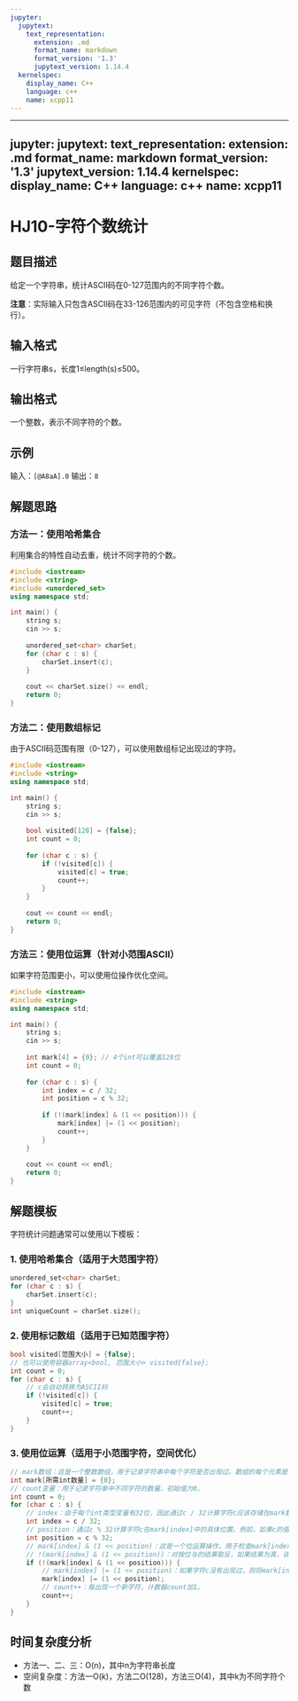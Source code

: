 ```yaml
---
jupyter:
  jupytext:
    text_representation:
      extension: .md
      format_name: markdown
      format_version: '1.3'
      jupytext_version: 1.14.4
  kernelspec:
    display_name: C++
    language: c++
    name: xcpp11
---
```


---
jupyter:
  jupytext:
    text_representation:
      extension: .md
      format_name: markdown
      format_version: '1.3'
      jupytext_version: 1.14.4
  kernelspec:
    display_name: C++
    language: c++
    name: xcpp11
---

# HJ10-字符个数统计

## 题目描述
给定一个字符串，统计ASCII码在0-127范围内的不同字符个数。

**注意**：实际输入只包含ASCII码在33-126范围内的可见字符（不包含空格和换行）。

## 输入格式
一行字符串s，长度1≤length(s)≤500。

## 输出格式
一个整数，表示不同字符的个数。

## 示例
输入：`[@A8aA].0`
输出：`8`

## 解题思路

### 方法一：使用哈希集合
利用集合的特性自动去重，统计不同字符的个数。

```cpp
#include <iostream>
#include <string>
#include <unordered_set>
using namespace std;

int main() {
    string s;
    cin >> s;
    
    unordered_set<char> charSet;
    for (char c : s) {
        charSet.insert(c);
    }
    
    cout << charSet.size() << endl;
    return 0;
}
```

### 方法二：使用数组标记
由于ASCII码范围有限（0-127），可以使用数组标记出现过的字符。

```cpp
#include <iostream>
#include <string>
using namespace std;

int main() {
    string s;
    cin >> s;
    
    bool visited[128] = {false};
    int count = 0;
    
    for (char c : s) {
        if (!visited[c]) {
            visited[c] = true;
            count++;
        }
    }
    
    cout << count << endl;
    return 0;
}
```

### 方法三：使用位运算（针对小范围ASCII）
如果字符范围更小，可以使用位操作优化空间。

```cpp
#include <iostream>
#include <string>
using namespace std;

int main() {
    string s;
    cin >> s;
    
    int mark[4] = {0}; // 4个int可以覆盖128位
    int count = 0;
    
    for (char c : s) {
        int index = c / 32;
        int position = c % 32;
        
        if (!(mark[index] & (1 << position))) {
            mark[index] |= (1 << position);
            count++;
        }
    }
    
    cout << count << endl;
    return 0;
}
```

## 解题模板
字符统计问题通常可以使用以下模板：

### 1. 使用哈希集合（适用于大范围字符）
```cpp
unordered_set<char> charSet;
for (char c : s) {
    charSet.insert(c);
}
int uniqueCount = charSet.size();
```

### 2. 使用标记数组（适用于已知范围字符）
```cpp
bool visited[范围大小] = {false};
// 也可以使用容器array<bool, 范围大小> visited{false};
int count = 0;
for (char c : s) {
    // c会自动转换为ASCII码
    if (!visited[c]) {
        visited[c] = true;
        count++;
    }
}
```

### 3. 使用位运算（适用于小范围字符，空间优化）
```cpp
// mark数组：这是一个整数数组，用于记录字符串中每个字符是否出现过。数组的每个元素是一个整数，整数的每一位对应一个字符。这里将数组初始化为全0，意味着所有字符初始状态都是未出现。
int mark[所需int数量] = {0};
// count变量：用于记录字符串中不同字符的数量，初始值为0。
int count = 0;
for (char c : s) {
    // index：由于每个int类型变量有32位，因此通过c / 32计算字符c应该存储在mark数组的哪个元素中。例如，如果c的值为64，那么index = 64 / 32 = 2，表示字符c的信息存储在mark[2]中
    int index = c / 32;
    // position：通过c % 32计算字符c在mark[index]中的具体位置。例如，如果c的值为65，那么position = 65 % 32 = 1，表示字符c的信息存储在mark[2]的第1位（从0开始计数）
    int position = c % 32;
    // mark[index] & (1 << position)：这是一个位运算操作，用于检查mark[index]的第position位是否为1。1 << position表示将1左移position位，得到一个只有第position位为1的整数。如果mark[index]的第position位为0，那么它们的按位与结果为0。
    // !(mark[index] & (1 << position))：对按位与的结果取反，如果结果为真，说明mark[index]的第position位为0，即字符c没有出现过。
    if (!(mark[index] & (1 << position))) {
        // mark[index] |= (1 << position)：如果字符c没有出现过，则将mark[index]的第position位设置为1。|=是按位或赋值运算符，它将mark[index]和1 << position进行按位或操作，并将结果赋值给mark[index]。
        mark[index] |= (1 << position);
        // count++：每出现一个新字符，计数器count加1。
        count++;
    }
}
```

## 时间复杂度分析
- 方法一、二、三：O(n)，其中n为字符串长度
- 空间复杂度：方法一O(k)，方法二O(128)，方法三O(4)，其中k为不同字符个数
